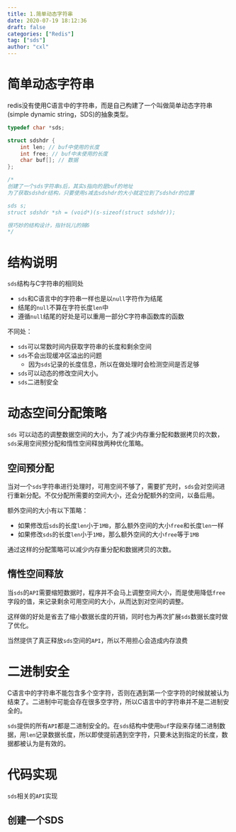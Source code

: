 ```yaml
---
title: 1.简单动态字符串
date: 2020-07-19 18:12:36
draft: false
categories: ["Redis"]
tag: ["sds"]
author: "cxl"
---
```


# 简单动态字符串

redis没有使用C语言中的字符串，而是自己构建了一个叫做简单动态字符串(simple dynamic string，SDS)的抽象类型。



```c
typedef char *sds;

struct sdshdr {
    int len; // buf中使用的长度
    int free; // buf中未使用的长度
    char buf[]; // 数据
};

/*
创建了一个sds字符串s后，其实s指向的是buf的地址
为了获取sdshdr结构，只要使用s减去sdshdr的大小就定位到了sdshdr的位置

sds s;
struct sdshdr *sh = (void*)(s-sizeof(struct sdshdr));

很巧妙的结构设计，指针玩儿的贼6
*/
```

# 结构说明

`sds`结构与C字符串的相同处

* `sds`和C语言中的字符串一样也是以`null`字符作为结尾
* 结尾的`null`不算在字符长度`len`中
* 遵循`null`结尾的好处是可以重用一部分C字符串函数库的函数

不同处：

* `sds`可以常数时间内获取字符串的长度和剩余空间
* `sds`不会出现缓冲区溢出的问题
  * 因为`sds`记录的长度信息，所以在做处理时会检测空间是否足够
* `sds`可以动态的修改空间大小。
* `sds`二进制安全

# 动态空间分配策略

`sds` 可以动态的调整数据空间的大小，为了减少内存重分配和数据拷贝的次数，`sds`采用空间预分配和惰性空间释放两种优化策略。



## 空间预分配

当对一个`sds`字符串进行处理时，可用空间不够了，需要扩充时，`sds`会对空间进行重新分配。不仅分配所需要的空间大小，还会分配额外的空间，以备后用。

额外空间的大小有以下策略：

* 如果修改后`sds`的长度`len`小于`1MB`，那么额外空间的大小`free`和长度`len`一样
* 如果修改`sds`的长度`len`小于`1MB`，那么额外空间的大小`free`等于`1MB`

通过这样的分配策略可以减少内存重分配和数据拷贝的次数。



## 惰性空间释放

当`sds`的`API`需要缩短数据时，程序并不会马上调整空间大小，而是使用降低`free`字段的值，来记录剩余可用空间的大小，从而达到对空间的调整。

这样做的好处是省去了缩小数据长度的开销，同时也为再次扩展`sds`数据长度时做了优化。

当然提供了真正释放`sds`空间的`API`，所以不用担心会造成内存浪费



# 二进制安全

C语言中的字符串不能包含多个空字符，否则在遇到第一个空字符的时候就被认为结束了。二进制中可能会存在很多空字符，所以C语言中的字符串并不是二进制安全的。

`sds`提供的所有`API`都是二进制安全的。在`sds`结构中使用`buf`字段来存储二进制数据，用`len`记录数据长度，所以即使提前遇到空字符，只要未达到指定的长度，数据都被认为是有效的。



# 代码实现

`sds`相关的`API`实现

## 创建一个SDS

